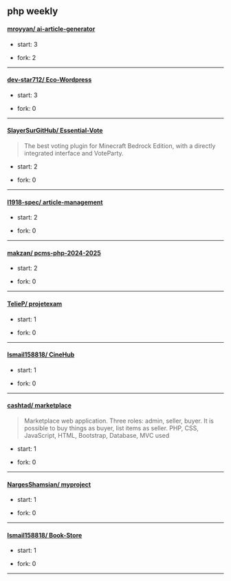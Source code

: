 ## php weekly

#### [mroyyan/ ai-article-generator](https://github.com/mroyyan/ai-article-generator)
>  
+ start: 3
+ fork: 2
---
#### [dev-star712/ Eco-Wordpress](https://github.com/dev-star712/Eco-Wordpress)
>  
+ start: 3
+ fork: 0
---
#### [SlayerSurGitHub/ Essential-Vote](https://github.com/SlayerSurGitHub/Essential-Vote)
>  The best voting plugin for Minecraft Bedrock Edition, with a directly integrated interface and VoteParty.
+ start: 2
+ fork: 0
---
#### [l1918-spec/ article-management](https://github.com/l1918-spec/article-management)
>  
+ start: 2
+ fork: 0
---
#### [makzan/ pcms-php-2024-2025](https://github.com/makzan/pcms-php-2024-2025)
>  
+ start: 2
+ fork: 0
---
#### [TelieP/ projetexam](https://github.com/TelieP/projetexam)
>  
+ start: 1
+ fork: 0
---
#### [Ismail158818/ CineHub](https://github.com/Ismail158818/CineHub)
>  
+ start: 1
+ fork: 0
---
#### [cashtad/ marketplace](https://github.com/cashtad/marketplace)
>  Marketplace web application. Three roles: admin, seller, buyer. It is possible to buy things as buyer, list items as seller. PHP, CSS, JavaScript, HTML, Bootstrap, Database, MVC used
+ start: 1
+ fork: 0
---
#### [NargesShamsian/ myproject](https://github.com/NargesShamsian/myproject)
>  
+ start: 1
+ fork: 0
---
#### [Ismail158818/ Book-Store](https://github.com/Ismail158818/Book-Store)
>  
+ start: 1
+ fork: 0
---